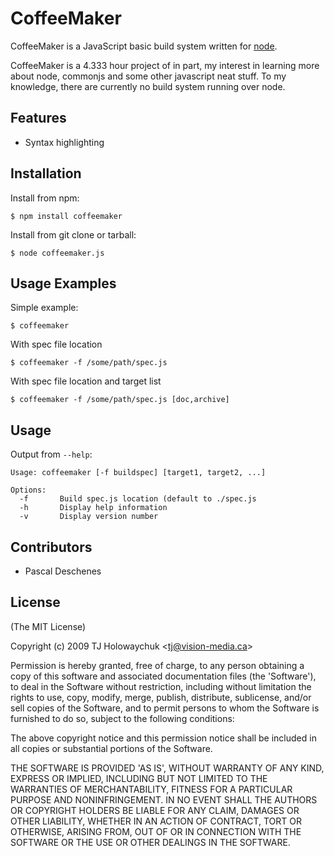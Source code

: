 # CoffeeMaker

 CoffeeMaker is a JavaScript basic build system written for [node](http://nodejs.org).

 CoffeeMaker is a 4.333 hour project of in part, my interest in learning more about node, commonjs and some other
 javascript neat stuff. To my knowledge, there are currently no build system running over node.

## Features

  * Syntax highlighting

## Installation

Install from npm:

    $ npm install coffeemaker

Install from git clone or tarball:

    $ node coffeemaker.js

## Usage Examples

Simple example:

    $ coffeemaker

With spec file location

    $ coffeemaker -f /some/path/spec.js

With spec file location and target list

    $ coffeemaker -f /some/path/spec.js [doc,archive]

## Usage

Output from `--help`:

    Usage: coffeemaker [-f buildspec] [target1, target2, ...]

	Options:
	  -f       Build spec.js location (default to ./spec.js
	  -h       Display help information
	  -v       Display version number

## Contributors

  * Pascal Deschenes

## License 

(The MIT License)

Copyright (c) 2009 TJ Holowaychuk &lt;tj@vision-media.ca&gt;

Permission is hereby granted, free of charge, to any person obtaining
a copy of this software and associated documentation files (the
'Software'), to deal in the Software without restriction, including
without limitation the rights to use, copy, modify, merge, publish,
distribute, sublicense, and/or sell copies of the Software, and to
permit persons to whom the Software is furnished to do so, subject to
the following conditions:

The above copyright notice and this permission notice shall be
included in all copies or substantial portions of the Software.

THE SOFTWARE IS PROVIDED 'AS IS', WITHOUT WARRANTY OF ANY KIND,
EXPRESS OR IMPLIED, INCLUDING BUT NOT LIMITED TO THE WARRANTIES OF
MERCHANTABILITY, FITNESS FOR A PARTICULAR PURPOSE AND NONINFRINGEMENT.
IN NO EVENT SHALL THE AUTHORS OR COPYRIGHT HOLDERS BE LIABLE FOR ANY
CLAIM, DAMAGES OR OTHER LIABILITY, WHETHER IN AN ACTION OF CONTRACT,
TORT OR OTHERWISE, ARISING FROM, OUT OF OR IN CONNECTION WITH THE
SOFTWARE OR THE USE OR OTHER DEALINGS IN THE SOFTWARE.
